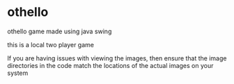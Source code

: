 # othello
othello game made using java swing

this is a local two player game


 If you are having issues with viewing the images, then ensure that the image directories in the code match the locations of the actual images on your system
